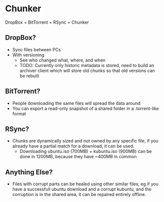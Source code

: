 Chunker
=======

DropBox + BitTorrent + RSync = Chunker


DropBox?
--------
- Sync files between PCs
- With versioning
  - See who changed what, where, and when
  - TODO: Currently only historic metadata is stored, need to
    build an archiver client which will store old chunks so
	that old versions can be rebuilt


BitTorrent?
-----------
- People downloading the same files will spread the data around
- You can export a read-only snapshot of a shared folder in
  a .torrent-like format


RSync?
------
- Chunks are dynamically sized and not owned by any specific
  file, if you already have a partial match for a download,
  it can be used.
  - Downloading ubuntu.iso (700MB) + kubuntu.iso (900MB) can
    be done in 1200MB, because they have ~400MB in common


Anything Else?
--------------
- Files with corrupt parts can be healed using other similar
  files; eg if you have a successfull ubuntu download and a
  corrupt kubuntu, and the corruption is in the shared area,
  it can be repaired entirely offline.
